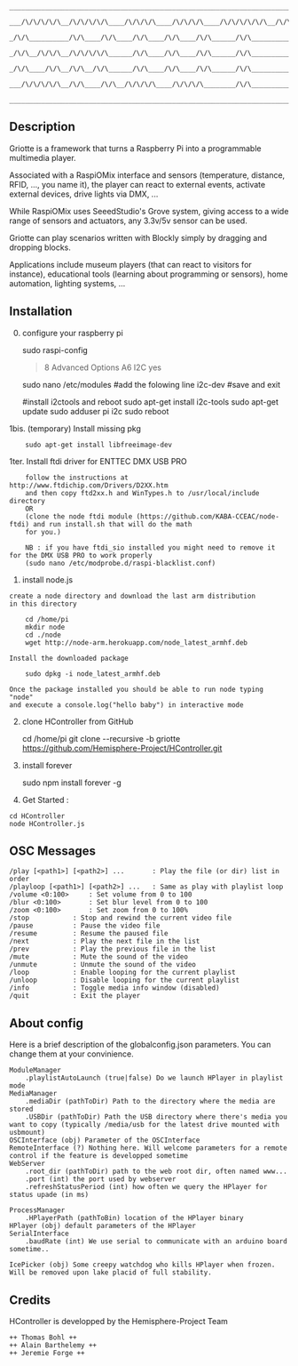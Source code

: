 ```
       ______________________________________________________________________________________________
      ___/\/\/\/\/\__/\/\/\/\/\____/\/\/\/\____/\/\/\/\____/\/\/\/\/\/\__/\/\/\/\/\/\__/\/\/\/\/\/\_
     _/\/\__________/\/\____/\/\____/\/\____/\/\____/\/\______/\/\__________/\/\______/\___________
    _/\/\__/\/\/\__/\/\/\/\/\______/\/\____/\/\____/\/\______/\/\__________/\/\______/\/\/\/\/\___  
   _/\/\____/\/\__/\/\__/\/\______/\/\____/\/\____/\/\______/\/\__________/\/\______/\/\_________
  ___/\/\/\/\/\__/\/\____/\/\__/\/\/\/\____/\/\/\/\________/\/\__________/\/\______/\/\/\/\/\/\_
 ______________________________________________________________________________________________  

```


Description
-------------

Griotte is a framework that turns a Raspberry Pi into a programmable multimedia player.

Associated with a RaspiOMix interface and sensors (temperature, distance, RFID, ..., you name it), the player can react to external events, activate external devices, drive lights via DMX, ...

While RaspiOMix uses SeeedStudio's Grove system, giving access to a wide range of sensors and actuators, any 3.3v/5v sensor can be used.

Griotte can play scenarios written with Blockly simply by dragging and dropping blocks.

Applications include museum players (that can react to visitors for instance), educational tools (learning about programming or sensors), home automation, lighting systems, ...

Installation
-------------

  0. configure your raspberry pi

		sudo raspi-config
		> 8 Advanced Options
		> A6 I2C
		> yes

		sudo nano /etc/modules
		#add the folowing line
		i2c-dev
		#save and exit

		#install i2ctools and reboot
		sudo apt-get install i2c-tools
		sudo apt-get update
		sudo adduser pi i2c
		sudo reboot

  1bis. (temporary) Install missing pkg

  		sudo apt-get install libfreeimage-dev

  1ter. Install ftdi driver for ENTTEC DMX USB PRO

  		follow the instructions at http://www.ftdichip.com/Drivers/D2XX.htm
  		and then copy ftd2xx.h and WinTypes.h to /usr/local/include directory
  		OR
  		(clone the node ftdi module (https://github.com/KABA-CCEAC/node-ftdi) and run install.sh that will do the math
  		for you.)

  		NB : if you have ftdi_sio installed you might need to remove it for the DMX USB PRO to work properly
  		(sudo nano /etc/modprobe.d/raspi-blacklist.conf)

  1. install node.js

  	create a node directory and download the last arm distribution
  	in this directory

		cd /home/pi
  		mkdir node
  		cd ./node
  		wget http://node-arm.herokuapp.com/node_latest_armhf.deb

  	Install the downloaded package

  		sudo dpkg -i node_latest_armhf.deb

  	Once the package installed you should be able to run node typing "node"
  	and execute a console.log("hello baby") in interactive mode

  2. clone HController from GitHub

		cd /home/pi
		git clone --recursive -b griotte https://github.com/Hemisphere-Project/HController.git

  3. install forever

		sudo npm install forever -g

  4. Get Started :

  	cd HController
  	node HController.js


OSC Messages
-------------

	/play [<path1>] [<path2>] ...       : Play the file (or dir) list in order
	/playloop [<path1>] [<path2>] ...   : Same as play with playlist loop
	/volume <0:100>     : Set volume from 0 to 100
	/blur <0:100>       : Set blur level from 0 to 100
	/zoom <0:100>       : Set zoom from 0 to 100%
	/stop           : Stop and rewind the current video file
	/pause          : Pause the video file
	/resume         : Resume the paused file
	/next           : Play the next file in the list
	/prev           : Play the previous file in the list
	/mute           : Mute the sound of the video
	/unmute         : Unmute the sound of the video
	/loop           : Enable looping for the current playlist
	/unloop         : Disable looping for the current playlist
	/info           : Toggle media info window (disabled)
	/quit           : Exit the player

About config
-------------

Here is a brief description of the globalconfig.json parameters. You can change them at your convinience.
```
ModuleManager
	.playlistAutoLaunch (true|false) Do we launch HPlayer in playlist mode
MediaManager
	.mediaDir (pathToDir) Path to the directory where the media are stored
	.USBDir (pathToDir) Path the USB directory where there's media you want to copy (typically /media/usb for the latest drive mounted with usbmount)
OSCInterface (obj) Parameter of the OSCInterface
RemoteInterface (?) Nothing here. Will welcome parameters for a remote control if the feature is developped sometime
WebServer
	.root_dir (pathToDir) path to the web root dir, often named www...
	.port (int) the port used by webserver
	.refreshStatusPeriod (int) how often we query the HPlayer for status upade (in ms)

ProcessManager
	.HPlayerPath (pathToBin) location of the HPlayer binary
HPlayer (obj) default parameters of the HPlayer
SerialInterface
	.baudRate (int) We use serial to communicate with an arduino board sometime..

IcePicker (obj) Some creepy watchdog who kills HPlayer when frozen. Will be removed upon lake placid of full stability.
```

Credits
-------------

HController is developped by the Hemisphere-Project Team

    ++ Thomas Bohl ++
    ++ Alain Barthelemy ++
    ++ Jeremie Forge ++

